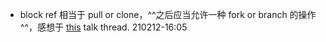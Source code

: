 - block ref 相当于 pull or clone，^^之后应当允许一种 fork or branch 的操作^^，感想于 [this](https://cn.logseq.com/t/topic/290/8) talk thread.
210212-16:05
